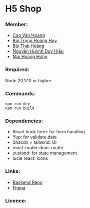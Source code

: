 # H5 Shop

### Member:
- [Cao Văn Hoàng](https://github.com/caovanhoang63)
- [Bùi Trọng Hoàng Huy]() 
- [Bùi Thái Hoàng]()
- [Nguyễn Huỳnh Duy Hiếu]() 
- [Mai Hoàng Hưng ]()

### Required:
Node 20.17.0 or higher

### Commands:
```
npm run dev
npm run build
```


### Dependencies:
- React hook form: for form handling
- Yup: for validate data
- Shacdn + tailwind: UI
- react-router-dom: router
- zustand: for state management
- lucie react: icons

### Links:
- [Backend Repo](https://github.com/caovanhoang63/h5shop-backend)
- [Figma](https://www.figma.com/design/zv6TvjwsfQr2L4MGyH0Mft/SE100_Cua-hang-linh-kien-dien-tu?node-id=1-5&node-type=canvas&t=LqQ70c4LkK3v9N6M-0&fbclid=IwY2xjawGqihhleHRuA2FlbQIxMAABHQ2EZ6v0hlH0aKENC9Epr8wH2xoujOA0Bl_cUlS11V9cMsJ3C0EyA0tfbw_aem_YKyfwlqcBiPRVYJJZzDVpA)

### Licence:
